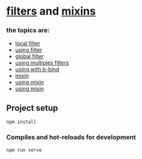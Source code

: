 # [filters](https://v2.vuejs.org/v2/guide/filters) and [mixins](https://br.vuejs.org/v2/guide/mix)


### the topics are:
* [local filter](https://github.com/robsonoduarte/learn-vue/blob/985de859f0f65ed56bef105f2a5c5d2946906418/vuejs-2-curse/filters-mixins/src/App.vue#L13-L21)
* [using filter](https://github.com/robsonoduarte/learn-vue/blob/985de859f0f65ed56bef105f2a5c5d2946906418/vuejs-2-curse/filters-mixins/src/App.vue#L5)
* [global filter](https://github.com/robsonoduarte/learn-vue/blob/985de859f0f65ed56bef105f2a5c5d2946906418/vuejs-2-curse/filters-mixins/src/main.js#L7)
* [using multiples filters](https://github.com/robsonoduarte/learn-vue/blob/985de859f0f65ed56bef105f2a5c5d2946906418/vuejs-2-curse/filters-mixins/src/App.vue#L6)
* [using with b-bind](https://github.com/robsonoduarte/learn-vue/blob/985de859f0f65ed56bef105f2a5c5d2946906418/vuejs-2-curse/filters-mixins/src/App.vue#L7)
* [mixin](https://github.com/robsonoduarte/learn-vue/blob/eadfd0da076e72222671dfb874a3064f0d1a688d/vuejs-2-curse/filters-mixins/src/fruitsMixin.js#L2-L13)
* [using mixin](https://github.com/robsonoduarte/learn-vue/blob/eadfd0da076e72222671dfb874a3064f0d1a688d/vuejs-2-curse/filters-mixins/src/fruits.vue#L13)
* [using mixin](https://github.com/robsonoduarte/learn-vue/blob/eadfd0da076e72222671dfb874a3064f0d1a688d/vuejs-2-curse/filters-mixins/src/App.vue#L25)

## Project setup
```
npm install
```

### Compiles and hot-reloads for development
```
npm run serve
```

